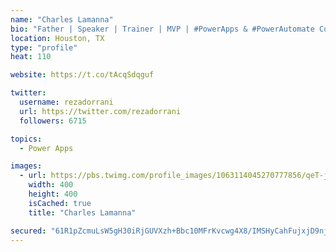 ```yaml
---
name: "Charles Lamanna"
bio: "Father | Speaker | Trainer | MVP | #PowerApps & #PowerAutomate Community Super User | YouTuber Right-pointing triangle http://youtube.com/c/rezadorrani | Learn - Share - Clockwise rightwards and leftwards open circle arrows"
location: Houston, TX
type: "profile"
heat: 110

website: https://t.co/tAcqSdqguf

twitter:
  username: rezadorrani
  url: https://twitter.com/rezadorrani
  followers: 6715

topics:
  - Power Apps

images:
  - url: https://pbs.twimg.com/profile_images/1063114045270777856/qeT-jpWr_400x400.jpg
    width: 400
    height: 400
    isCached: true
    title: "Charles Lamanna"

secured: "61R1pZcmuLsW5gH30iRjGUVXzh+Bbc10MFrKvcwg4X8/IMSHyCahFujxjD9njeZNdEckCKvyD9tieCzmGtHpKXBCQgombKKqL8t+Flkwsa/vfRyVzm86b5I5s+7rWfs20dHawb0oWIAPSiZp0rb+SvcU2DLgt5z9kyNEhFbdQnYtt7S2aEItt63YjLAFw3jA+vVERR2T7TBvdS7/nO2jyMQhKiJOwKF2gvZRcmzzDFy50Br8pkdpXh4mlXV31EDCcfIlc9koEh1Ai943/KI+z7Ewtq6wNhm/nWdUWjFCKcpz4pC81i27VjbjBGE6MFRObmzgIBILmRVdtobZdtIvnBj9lFAfgff6bqhoWcvo3sxOhAN0Hnrr8fs5l03IsdOONqmu5EHm7Fk0GhtBlIZDWpGFNjyJCygcH7G/hOH2ylc=;ScKov9kiAK/I/XEKuil8tQ=="
---
```


